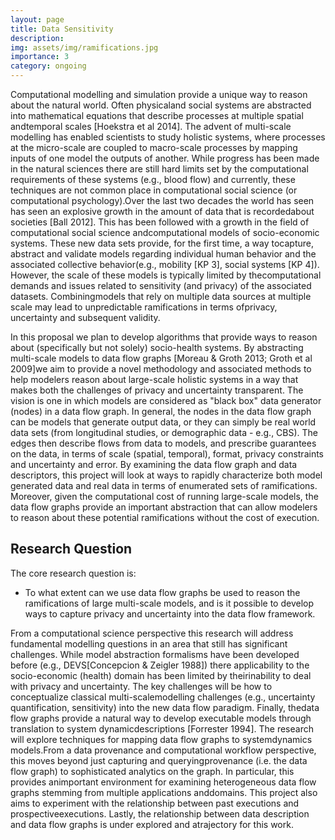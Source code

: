 ```yaml
---
layout: page
title: Data Sensitivity
description: 
img: assets/img/ramifications.jpg
importance: 3
category: ongoing
---
```


Computational modelling and simulation provide a unique way to reason about the natural world. Often physicaland social systems are abstracted into mathematical equations that describe processes at multiple spatial andtemporal scales [Hoekstra et al 2014]. The advent of multi-scale modelling has enabled scientists to study holistic systems, where processes at the micro-scale are coupled to macro-scale processes by mapping inputs of one model the outputs of another. While progress has been made in the natural sciences there are still hard limits set by the computational requirements of these systems (e.g., blood flow) and currently, these techniques are not common place in computational social science (or computational psychology).Over the last two decades the world has seen has seen an explosive growth in the amount of data that is recordedabout societies [Ball 2012]. This has been followed with a growth in the field of computational social science andcomputational models of socio-economic systems. These new data sets provide, for the first time, a way tocapture, abstract and validate models regarding individual human behavior and the associated collective behavior(e.g., mobility [KP 3], social systems [KP 4]). However, the scale of these models is typically limited by thecomputational demands and issues related to sensitivity (and privacy) of the associated datasets. Combiningmodels that rely on multiple data sources at multiple scale may lead to unpredictable ramifications in terms ofprivacy, uncertainty and subsequent validity.

In this proposal we plan to develop algorithms that provide ways to reason about (specifically but not solely) socio-health systems. By abstracting multi-scale models to data flow graphs [Moreau &amp; Groth 2013; Groth et al 2009]we aim to provide a novel methodology and associated methods to help modelers reason about large-scale holistic systems in a way that makes both the challenges of privacy and uncertainty transparent. The vision is one in which models are considered as &quot;black box&quot; data generator (nodes) in a data flow graph. In general, the nodes in the data flow graph can be models that generate output data, or they can simply be real world data sets (from longitudinal studies, or demographic data - e.g., CBS). The edges then describe flows from data to models, and prescribe guarantees on the data, in terms of scale (spatial, temporal), format, privacy constraints and uncertainty and error. By examining the data flow graph and data descriptors, this project will look at ways to rapidly characterize both model generated data and real data in terms of enumerated sets of ramifications. Moreover, given the computational cost of running large-scale models, the data flow graphs provide an important abstraction that can allow modelers to reason about these potential ramifications without the cost of execution.

## Research Question

The core research question is:

- To what extent can we use data flow graphs be used to reason the ramifications of large multi-scale models, and is it possible to develop ways to capture privacy and uncertainty into the data flow framework.

From a computational science perspective this research will address fundamental modelling questions in an area that still has significant challenges. While model abstraction formalisms have been developed before (e.g., DEVS[Concepcion &amp; Zeigler 1988]) there applicability to the socio-economic (health) domain has been limited by theirinability to deal with privacy and uncertainty. The key challenges will be how to conceptualize classical multi-scalemodelling challenges (e.g., uncertainty quantification, sensitivity) into the new data flow paradigm. Finally, thedata flow graphs provide a natural way to develop executable models through translation to system dynamicdescriptions [Forrester 1994]. The research will explore techniques for mapping data flow graphs to systemdynamics models.From a data provenance and computational workflow perspective, this moves beyond just capturing and queryingprovenance (i.e. the data flow graph) to sophisticated analytics on the graph. In particular, this provides animportant environment for examining heterogeneous data flow graphs stemming from multiple applications anddomains. This project also aims to experiment with the relationship between past executions and prospectiveexecutions. Lastly, the relationship between data description and data flow graphs is under explored and atrajectory for this work.

